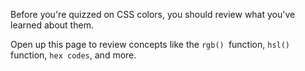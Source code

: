Before you're quizzed on CSS colors, you should review what you've learned about them.

Open up this page to review concepts like the `rgb() `function, `hsl()` function, `hex codes`, and more.
